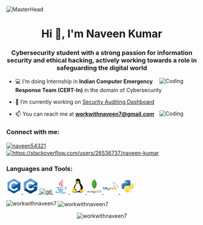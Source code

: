 ![MasterHead](https://hensoldt-cyber.com/wp-content/uploads/2022/03/cyber-security-cons-banner.jpg)
<h1 align="center">Hi 👋, I'm Naveen Kumar</h1>
<h3 align="center">Cybersecurity student with a strong passion for information security and ethical hacking, actively working towards a role in safeguarding the digital world</h3>

<img align="right" alt="Coding" width="100" src="https://media.istockphoto.com/id/468184140/vector/flat-illustration-of-security-center-lock-with-chain-around-lap.jpg?s=612x612&w=0&k=20&c=HBiFd2LiHjlDyUONBuWu8XpaaGcTMhwh-s3U5ji4K5M=">

- 💻 I’m doing Internship in **Indian Computer Emergency Response Team (CERT-In)** in the domain of Cybersecurity

- 🔭 I’m currently working on [Security Auditing Dashboard](https://github.com/workwithnaveen7/Security-Auditing-Dashboard)

<img align="right" alt="Coding" width="100" src="https://media.licdn.com/dms/image/C4E12AQGXDsd3bK-zRQ/article-cover_image-shrink_600_2000/0/1623833891372?e=2147483647&v=beta&t=C2PKtDENAFXq6UijBuhHVdjOcjmWJZ6cbJxHEw-ZUzw">

- 📫 You can reach me at **workwithnaveen7@gmail.com**



<h3 align="left">Connect with me:</h3>
<p align="left">
<a href="https://www.linkedin.com/in/naveenkumar54321/" target="blank"><img align="center" src="https://raw.githubusercontent.com/rahuldkjain/github-profile-readme-generator/master/src/images/icons/Social/linked-in-alt.svg" alt="naveen54321" height="30" width="40" /></a>
<a href="https://stackoverflow.com/users/26536737/naveen-kumar" target="blank"><img align="center" src="https://raw.githubusercontent.com/rahuldkjain/github-profile-readme-generator/master/src/images/icons/Social/stack-overflow.svg" alt="https://stackoverflow.com/users/26536737/naveen-kumar" height="30" width="40" /></a>
</p>

<h3 align="left">Languages and Tools:</h3>
<p align="left"> <a href="https://www.cprogramming.com/" target="_blank" rel="noreferrer"> <img src="https://raw.githubusercontent.com/devicons/devicon/master/icons/c/c-original.svg" alt="c" width="40" height="40"/> </a> <a href="https://www.w3schools.com/cpp/" target="_blank" rel="noreferrer"> <img src="https://raw.githubusercontent.com/devicons/devicon/master/icons/cplusplus/cplusplus-original.svg" alt="cplusplus" width="40" height="40"/> </a> <a href="https://git-scm.com/" target="_blank" rel="noreferrer"> <img src="https://www.vectorlogo.zone/logos/git-scm/git-scm-icon.svg" alt="git" width="40" height="40"/> </a> <a href="https://www.java.com" target="_blank" rel="noreferrer"> <img src="https://raw.githubusercontent.com/devicons/devicon/master/icons/java/java-original.svg" alt="java" width="40" height="40"/> </a> <a href="https://www.linux.org/" target="_blank" rel="noreferrer"> <img src="https://raw.githubusercontent.com/devicons/devicon/master/icons/linux/linux-original.svg" alt="linux" width="40" height="40"/> </a> <a href="https://www.mongodb.com/" target="_blank" rel="noreferrer"> <img src="https://raw.githubusercontent.com/devicons/devicon/master/icons/mongodb/mongodb-original-wordmark.svg" alt="mongodb" width="40" height="40"/> </a> <a href="https://www.mysql.com/" target="_blank" rel="noreferrer"> <img src="https://raw.githubusercontent.com/devicons/devicon/master/icons/mysql/mysql-original-wordmark.svg" alt="mysql" width="40" height="40"/> </a> <a href="https://www.python.org" target="_blank" rel="noreferrer"> <img src="https://raw.githubusercontent.com/devicons/devicon/master/icons/python/python-original.svg" alt="python" width="40" height="40"/> </a> </p>

<p><img align="left" src="https://github-readme-stats.vercel.app/api/top-langs?username=workwithnaveen7&show_icons=true&locale=en&layout=compact" alt="workwithnaveen7" /></p>

<p>&nbsp;<img align="center" src="https://github-readme-stats.vercel.app/api?username=workwithnaveen7&show_icons=true&locale=en" alt="workwithnaveen7" /></p>


<p align="center"> <img src="https://komarev.com/ghpvc/?username=workwithnaveen7&label=Profile%20views&color=0e75b6&style=flat" alt="workwithnaveen7" /> </p>



